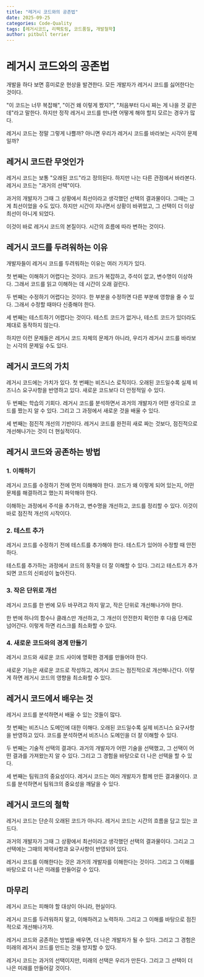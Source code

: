 ```yaml
---
title: "레거시 코드와의 공존법"
date: 2025-09-25
categories: Code-Quality
tags: [레거시코드, 리팩토링, 코드품질, 개발철학]
author: pitbull terrier
---
```


# 레거시 코드와의 공존법

개발을 하다 보면 흥미로운 현상을 발견한다. 모든 개발자가 레거시 코드를 싫어한다는 것이다.

"이 코드는 너무 복잡해", "이건 왜 이렇게 짰지?", "처음부터 다시 짜는 게 나을 것 같은데"라고 말한다. 하지만 정작 레거시 코드를 만나면 어떻게 해야 할지 모르는 경우가 많다.

레거시 코드는 정말 그렇게 나쁠까? 아니면 우리가 레거시 코드를 바라보는 시각이 문제일까?

## 레거시 코드란 무엇인가

레거시 코드는 보통 "오래된 코드"라고 정의된다. 하지만 나는 다른 관점에서 바라본다. 레거시 코드는 "과거의 선택"이다.

과거의 개발자가 그때 그 상황에서 최선이라고 생각했던 선택의 결과물이다. 그때는 그게 최선이었을 수도 있다. 하지만 시간이 지나면서 상황이 바뀌었고, 그 선택이 더 이상 최선이 아니게 되었다.

이것이 바로 레거시 코드의 본질이다. 시간의 흐름에 따라 변하는 것이다.

## 레거시 코드를 두려워하는 이유

개발자들이 레거시 코드를 두려워하는 이유는 여러 가지가 있다.

첫 번째는 이해하기 어렵다는 것이다. 코드가 복잡하고, 주석이 없고, 변수명이 이상하다. 그래서 코드를 읽고 이해하는 데 시간이 오래 걸린다.

두 번째는 수정하기 어렵다는 것이다. 한 부분을 수정하면 다른 부분에 영향을 줄 수 있다. 그래서 수정할 때마다 신중해야 한다.

세 번째는 테스트하기 어렵다는 것이다. 테스트 코드가 없거나, 테스트 코드가 있더라도 제대로 동작하지 않는다.

하지만 이런 문제들은 레거시 코드 자체의 문제가 아니라, 우리가 레거시 코드를 바라보는 시각의 문제일 수도 있다.

## 레거시 코드의 가치

레거시 코드에는 가치가 있다. 첫 번째는 비즈니스 로직이다. 오래된 코드일수록 실제 비즈니스 요구사항을 반영하고 있다. 새로운 코드보다 더 안정적일 수 있다.

두 번째는 학습의 기회다. 레거시 코드를 분석하면서 과거의 개발자가 어떤 생각으로 코드를 짰는지 알 수 있다. 그리고 그 과정에서 새로운 것을 배울 수 있다.

세 번째는 점진적 개선의 기반이다. 레거시 코드를 완전히 새로 짜는 것보다, 점진적으로 개선해나가는 것이 더 현실적이다.

## 레거시 코드와 공존하는 방법

### 1. 이해하기

레거시 코드를 수정하기 전에 먼저 이해해야 한다. 코드가 왜 이렇게 되어 있는지, 어떤 문제를 해결하려고 했는지 파악해야 한다.

이해하는 과정에서 주석을 추가하고, 변수명을 개선하고, 코드를 정리할 수 있다. 이것이 바로 점진적 개선의 시작이다.

### 2. 테스트 추가

레거시 코드를 수정하기 전에 테스트를 추가해야 한다. 테스트가 있어야 수정할 때 안전하다.

테스트를 추가하는 과정에서 코드의 동작을 더 잘 이해할 수 있다. 그리고 테스트가 추가되면 코드의 신뢰성이 높아진다.

### 3. 작은 단위로 개선

레거시 코드를 한 번에 모두 바꾸려고 하지 말고, 작은 단위로 개선해나가야 한다.

한 번에 하나의 함수나 클래스만 개선하고, 그 개선이 안전한지 확인한 후 다음 단계로 넘어간다. 이렇게 하면 리스크를 최소화할 수 있다.

### 4. 새로운 코드와의 경계 만들기

레거시 코드와 새로운 코드 사이에 명확한 경계를 만들어야 한다.

새로운 기능은 새로운 코드로 작성하고, 레거시 코드는 점진적으로 개선해나간다. 이렇게 하면 레거시 코드의 영향을 최소화할 수 있다.

## 레거시 코드에서 배우는 것

레거시 코드를 분석하면서 배울 수 있는 것들이 많다.

첫 번째는 비즈니스 도메인에 대한 이해다. 오래된 코드일수록 실제 비즈니스 요구사항을 반영하고 있다. 코드를 분석하면서 비즈니스 도메인을 더 잘 이해할 수 있다.

두 번째는 기술적 선택의 결과다. 과거의 개발자가 어떤 기술을 선택했고, 그 선택이 어떤 결과를 가져왔는지 알 수 있다. 그리고 그 경험을 바탕으로 더 나은 선택을 할 수 있다.

세 번째는 팀워크의 중요성이다. 레거시 코드는 여러 개발자가 함께 만든 결과물이다. 코드를 분석하면서 팀워크의 중요성을 깨달을 수 있다.

## 레거시 코드의 철학

레거시 코드는 단순히 오래된 코드가 아니다. 레거시 코드는 시간의 흐름을 담고 있는 코드다.

과거의 개발자가 그때 그 상황에서 최선이라고 생각했던 선택의 결과물이다. 그리고 그 선택에는 그때의 제약사항과 요구사항이 반영되어 있다.

레거시 코드를 이해한다는 것은 과거의 개발자를 이해한다는 것이다. 그리고 그 이해를 바탕으로 더 나은 미래를 만들어갈 수 있다.

## 마무리

레거시 코드는 피해야 할 대상이 아니라, 현실이다.

레거시 코드를 두려워하지 말고, 이해하려고 노력하자. 그리고 그 이해를 바탕으로 점진적으로 개선해나가자.

레거시 코드와 공존하는 방법을 배우면, 더 나은 개발자가 될 수 있다. 그리고 그 경험은 미래의 레거시 코드를 만드는 것을 방지할 수 있다.

레거시 코드는 과거의 선택이지만, 미래의 선택은 우리가 만든다. 그리고 그 선택이 더 나은 미래를 만들어갈 것이다.
